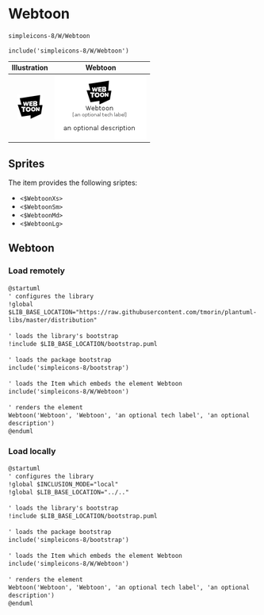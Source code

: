 # Webtoon


```text
simpleicons-8/W/Webtoon
```

```text
include('simpleicons-8/W/Webtoon')
```



| Illustration | Webtoon |
| :---: | :---: |
| ![illustration for Illustration](../../simpleicons-8/W/Webtoon.png) | ![illustration for Webtoon](../../simpleicons-8/W/Webtoon.Local.png) |



## Sprites
The item provides the following sriptes:

- `<$WebtoonXs>`
- `<$WebtoonSm>`
- `<$WebtoonMd>`
- `<$WebtoonLg>`





## Webtoon

### Load remotely
```plantuml
@startuml
' configures the library
!global $LIB_BASE_LOCATION="https://raw.githubusercontent.com/tmorin/plantuml-libs/master/distribution"

' loads the library's bootstrap
!include $LIB_BASE_LOCATION/bootstrap.puml

' loads the package bootstrap
include('simpleicons-8/bootstrap')

' loads the Item which embeds the element Webtoon
include('simpleicons-8/W/Webtoon')

' renders the element
Webtoon('Webtoon', 'Webtoon', 'an optional tech label', 'an optional description')
@enduml
```

### Load locally
```plantuml
@startuml
' configures the library
!global $INCLUSION_MODE="local"
!global $LIB_BASE_LOCATION="../.."

' loads the library's bootstrap
!include $LIB_BASE_LOCATION/bootstrap.puml

' loads the package bootstrap
include('simpleicons-8/bootstrap')

' loads the Item which embeds the element Webtoon
include('simpleicons-8/W/Webtoon')

' renders the element
Webtoon('Webtoon', 'Webtoon', 'an optional tech label', 'an optional description')
@enduml
```

